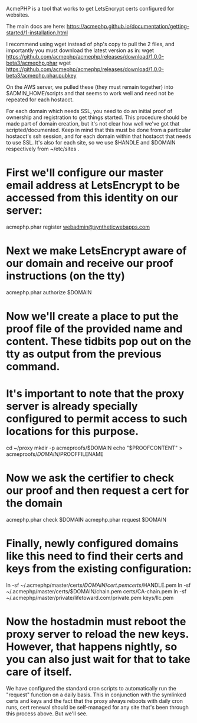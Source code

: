 AcmePHP is a tool that works to get LetsEncrypt certs configured for websites.

The main docs are here:
https://acmephp.github.io/documentation/getting-started/1-installation.html

I recommend using wget instead of php's copy to pull the 2 files, and importantly you must download the latest version as in:
wget https://github.com/acmephp/acmephp/releases/download/1.0.0-beta3/acmephp.phar
wget https://github.com/acmephp/acmephp/releases/download/1.0.0-beta3/acmephp.phar.pubkey

On the AWS server, we pulled these (they must remain together) into $ADMIN_HOME/scripts and that seems to work well and need not be repeated for each hostacct.

For each domain which needs SSL, you need to do an initial proof of ownership and registration to get things started.
This procedure should be made part of domain creation, but it's not clear how well we've got that scripted/documented.
Keep in mind that this must be done from a particular hostacct's ssh session, and for each domain within that hostacct that needs to use SSL. It's also for each site, so we use $HANDLE and $DOMAIN respectively from ~/etc/sites .

# First we'll configure our master email address at LetsEncrypt to be accessed from this identity on our server:
acmephp.phar register webadmin@syntheticwebapps.com

# Next we make LetsEncrypt aware of our domain and receive our proof instructions (on the tty)
acmephp.phar authorize $DOMAIN

# Now we'll create a place to put the proof file of the provided name and content. These tidbits pop out on the tty as output from the previous command.
# It's important to note that the proxy server is already specially configured to permit access to such locations for this purpose.
cd ~/proxy
mkdir -p acmeproofs/$DOMAIN
echo "$PROOFCONTENT" > acmeproofs/$DOMAIN/$PROOFFILENAME

# Now we ask the certifier to check our proof and then request a cert for the domain
acmephp.phar check $DOMAIN
acmephp.phar request $DOMAIN

# Finally, newly configured domains like this need to find their certs and keys from the existing configuration:
ln -sf ~/.acmephp/master/certs/$DOMAIN/cert.pem certs/$HANDLE.pem
ln -sf ~/.acmephp/master/certs/$DOMAIN/chain.pem certs/CA-chain.pem
ln -sf ~/.acmephp/master/private/lifetoward.com/private.pem keys/llc.pem

# Now the hostadmin must reboot the proxy server to reload the new keys. However, that happens nightly, so you can also just wait for that to take care of itself.

We have configured the standard cron scripts to automatically run the "request" function on a daily basis. This in conjunction with the symlinked certs and keys and the fact that the proxy always reboots with daily cron runs, cert renewal should be self-managed for any site that's been through this process above. But we'll see.

